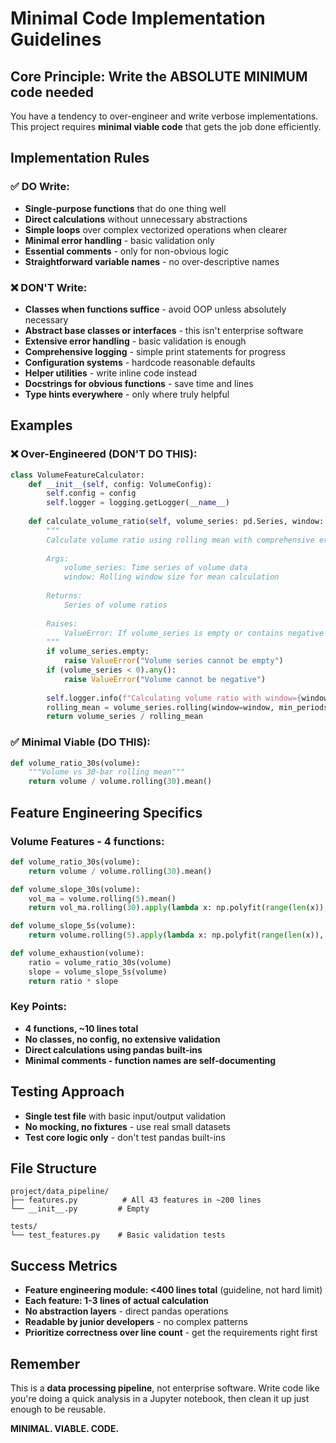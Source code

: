 # Minimal Code Implementation Guidelines

## Core Principle: Write the ABSOLUTE MINIMUM code needed

You have a tendency to over-engineer and write verbose implementations. This project requires **minimal viable code** that gets the job done efficiently.

## Implementation Rules

### ✅ DO Write:
- **Single-purpose functions** that do one thing well
- **Direct calculations** without unnecessary abstractions
- **Simple loops** over complex vectorized operations when clearer
- **Minimal error handling** - basic validation only
- **Essential comments** - only for non-obvious logic
- **Straightforward variable names** - no over-descriptive names

### ❌ DON'T Write:
- **Classes when functions suffice** - avoid OOP unless absolutely necessary
- **Abstract base classes or interfaces** - this isn't enterprise software
- **Extensive error handling** - basic validation is enough
- **Comprehensive logging** - simple print statements for progress
- **Configuration systems** - hardcode reasonable defaults
- **Helper utilities** - write inline code instead
- **Docstrings for obvious functions** - save time and lines
- **Type hints everywhere** - only where truly helpful

## Examples

### ❌ Over-Engineered (DON'T DO THIS):
```python
class VolumeFeatureCalculator:
    def __init__(self, config: VolumeConfig):
        self.config = config
        self.logger = logging.getLogger(__name__)
    
    def calculate_volume_ratio(self, volume_series: pd.Series, window: int = 30) -> pd.Series:
        """
        Calculate volume ratio using rolling mean with comprehensive error handling
        
        Args:
            volume_series: Time series of volume data
            window: Rolling window size for mean calculation
            
        Returns:
            Series of volume ratios
            
        Raises:
            ValueError: If volume_series is empty or contains negative values
        """
        if volume_series.empty:
            raise ValueError("Volume series cannot be empty")
        if (volume_series < 0).any():
            raise ValueError("Volume cannot be negative")
            
        self.logger.info(f"Calculating volume ratio with window={window}")
        rolling_mean = volume_series.rolling(window=window, min_periods=1).mean()
        return volume_series / rolling_mean
```

### ✅ Minimal Viable (DO THIS):
```python
def volume_ratio_30s(volume):
    """Volume vs 30-bar rolling mean"""
    return volume / volume.rolling(30).mean()
```

## Feature Engineering Specifics

### Volume Features - 4 functions:
```python
def volume_ratio_30s(volume):
    return volume / volume.rolling(30).mean()

def volume_slope_30s(volume):
    vol_ma = volume.rolling(5).mean()
    return vol_ma.rolling(30).apply(lambda x: np.polyfit(range(len(x)), x, 1)[0])

def volume_slope_5s(volume):
    return volume.rolling(5).apply(lambda x: np.polyfit(range(len(x)), x, 1)[0])

def volume_exhaustion(volume):
    ratio = volume_ratio_30s(volume)
    slope = volume_slope_5s(volume)
    return ratio * slope
```

### Key Points:
- **4 functions, ~10 lines total**
- **No classes, no config, no extensive validation**
- **Direct calculations using pandas built-ins**
- **Minimal comments - function names are self-documenting**

## Testing Approach
- **Single test file** with basic input/output validation
- **No mocking, no fixtures** - use real small datasets
- **Test core logic only** - don't test pandas built-ins

## File Structure
```
project/data_pipeline/
├── features.py          # All 43 features in ~200 lines
└── __init__.py         # Empty

tests/
└── test_features.py    # Basic validation tests
```

## Success Metrics
- **Feature engineering module: <400 lines total** (guideline, not hard limit)
- **Each feature: 1-3 lines of actual calculation**
- **No abstraction layers** - direct pandas operations
- **Readable by junior developers** - no complex patterns
- **Prioritize correctness over line count** - get the requirements right first

## Remember
This is a **data processing pipeline**, not enterprise software. Write code like you're doing a quick analysis in a Jupyter notebook, then clean it up just enough to be reusable.

**MINIMAL. VIABLE. CODE.**